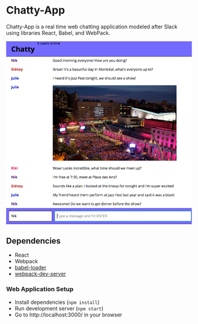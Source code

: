 # Chatty-App

Chatty-App is a real time web chatting application modeled after Slack using libraries React, Babel, and WebPack.

!["Screenshot of users chatting, including sending images"](https://github.com/TheTempas/chatty-app/blob/master/docs/users-chatting.png)

## Dependencies

- React
- Webpack
- [babel-loader](https://github.com/babel/babel-loader)
- [webpack-dev-server](https://github.com/webpack/webpack-dev-server)

### Web Application Setup

- Install dependencies (`npm install`)
- Run development server (`npm start`)
- Go to http://localhost:3000/ in your browser